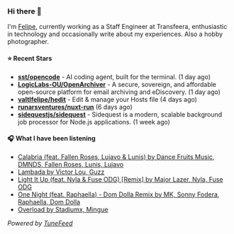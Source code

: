 ### Hi there 👋

I'm [Felipe](https://felipevm.com), currently working as a Staff Engineer at Transfeera, enthusiastic in technology and occasionally write about my experiences. Also a hobby photographer.

#### ⭐ Recent Stars
- **[sst/opencode](https://github.com/sst/opencode)** - AI coding agent, built for the terminal. (1 day ago)
- **[LogicLabs-OU/OpenArchiver](https://github.com/LogicLabs-OU/OpenArchiver)** - A secure, sovereign, and affordable open-source platform for email archiving and eDiscovery. (1 day ago)
- **[valtlfelipe/hedit](https://github.com/valtlfelipe/hedit)** - Edit &amp; manage your Hosts file (4 days ago)
- **[runarsventures/nuxt-run](https://github.com/runarsventures/nuxt-run)** (6 days ago)
- **[sidequestjs/sidequest](https://github.com/sidequestjs/sidequest)** - Sidequest is a modern, scalable background job processor for Node.js applications. (1 week ago)

#### 🎧 What I have been listening
- [Calabria (feat. Fallen Roses, Lujavo &amp; Lunis) by Dance Fruits Music, DMNDS, Fallen Roses, Lunis, Lujavo](https://open.spotify.com/track/1rENS47PLnO8c7WIjRCD46)
- [Lambada by Victor Lou, Guzz](https://open.spotify.com/track/1rzpYggF9f7ekgxdAQWBwH)
- [Light It Up (feat. Nyla &amp; Fuse ODG) [Remix] by Major Lazer, Nyla, Fuse ODG](https://open.spotify.com/track/1pjvlYOMIg1NhGQbM6iwrY)
- [One Night (feat. Raphaella) - Dom Dolla Remix by MK, Sonny Fodera, Raphaella, Dom Dolla](https://open.spotify.com/track/1tTyLIOkWOvLie6Oa1oshy)
- [Overload by Stadiumx, Mingue](https://open.spotify.com/track/1tkJmKA4Vd5Kkf9jhGDjYa)

_Powered by [TuneFeed](https://tunefeed.app?ref=github.com)_
